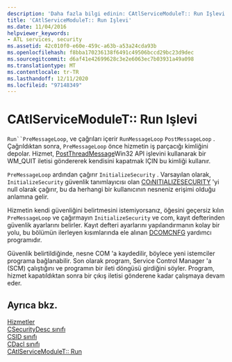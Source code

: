```yaml
---
description: 'Daha fazla bilgi edinin: CAtlServiceModuleT:: Run Işlevi'
title: 'CAtlServiceModuleT:: Run Işlevi'
ms.date: 11/04/2016
helpviewer_keywords:
- ATL services, security
ms.assetid: 42c010f0-e60e-459c-a63b-a53a24cda93b
ms.openlocfilehash: f8bba170236138f6491c49506bccd29bc23d9dec
ms.sourcegitcommit: d6af41e42699628c3e2e6063ec7b03931a49a098
ms.translationtype: MT
ms.contentlocale: tr-TR
ms.lasthandoff: 12/11/2020
ms.locfileid: "97148349"
---
```

# <a name="catlservicemoduletrun-function"></a>CAtlServiceModuleT:: Run Işlevi

`Run``PreMessageLoop`, ve çağrıları içerir `RunMessageLoop` `PostMessageLoop` . Çağrıldıktan sonra, `PreMessageLoop` önce hizmetin iş parçacığı kimliğini depolar. Hizmet, [PostThreadMessage](/windows/win32/api/winuser/nf-winuser-postthreadmessagew)Win32 API işlevini kullanarak bir WM_QUIT iletisi göndererek kendisini kapatmak IÇIN bu kimliği kullanır.

`PreMessageLoop` ardından çağırır `InitializeSecurity` . Varsayılan olarak, `InitializeSecurity` güvenlik tanımlayıcısı olan [COıNITIALIZESECURITY](/windows/win32/api/combaseapi/nf-combaseapi-coinitializesecurity) 'yi null olarak çağırır, bu da herhangi bir kullanıcının nesneniz erişimi olduğu anlamına gelir.

Hizmetin kendi güvenliğini belirtmesini istemiyorsanız, öğesini geçersiz kılın `PreMessageLoop` ve çağırmayın `InitializeSecurity` ve com, kayıt defterinden güvenlik ayarlarını belirler. Kayıt defteri ayarlarını yapılandırmanın kolay bir yolu, bu bölümün ilerleyen kısımlarında ele alınan [DCOMCNFG](../atl/dcomcnfg.md) yardımcı programıdır.

Güvenlik belirtildiğinde, nesne COM 'a kaydedilir, böylece yeni istemciler programa bağlanabilir. Son olarak program, Service Control Manager 'a (SCM) çalıştığını ve programın bir ileti döngüsü girdiğini söyler. Program, hizmet kapatıldıktan sonra bir çıkış iletisi gönderene kadar çalışmaya devam eder.

## <a name="see-also"></a>Ayrıca bkz.

[Hizmetler](../atl/atl-services.md)<br/>
[CSecurityDesc sınıfı](../atl/reference/csecuritydesc-class.md)<br/>
[CSID sınıfı](../atl/reference/csid-class.md)<br/>
[CDacl sınıfı](../atl/reference/cdacl-class.md)<br/>
[CAtlServiceModuleT:: Run](../atl/reference/catlservicemodulet-class.md#run)
